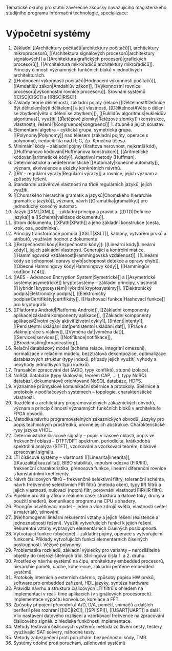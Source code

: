 Tematické okruhy pro státní závěrečné zkoušky navazujícího magisterského studijního programu Informační technologie, specializace:
# Výpočetní systémy 
1. Základní [[Architektury počítačů|architektury počítačů]], architektury mikroprocesorů, [[Architektura signálových procesorů|architektury signálových]] a [[Architektura grafických procesorů|grafických procesorů]], [[Architektura mikrořadičů|architektury mikrořadičů]]. Principy činnosti významných funkčních bloků v jednotlivých architekturách. 
2. [[Hodnocení výkonnosti počítačů|Hodnocení výkonnosti počítačů]], [[Amdahlův zákon|Amdahlův zákon]], [[Výkonnostní rovnice procesoru|výkonnostní rovnice procesoru]]. Srovnání systémů [[CISC|CISC]] a [[RISC|RISC]]. 
3. Základy teorie dělitelnosti, základní pojmy (relace [[Dělitelnost#Definice Být dělitelem|býti dělitelem]] a její vlastnosti, [[Dělitelnost#Věta o dělení se zbytkem|věta o dělení se zbytkem]]), [[Euklidův algoritmus|eukleidův algoritmus]], využití. [[Řetězové zlomky|Řetězové zlomky]] (konstrukce, vlastnosti), řešení [[Kongruence|kongruencí]] 1. stupně a jejich soustav. 
4. Elementární algebra – cyklická grupa, symetrická grupa. [[Polynomy|Polynomy]] nad tělesem (základní pojmy, operace s polynomy), ireducibilita nad R, C, Zp. Konečná tělesa. 
5. Minimální kódy – základní pojmy (Kraftova nerovnost, nejkratší kód), [[Huffmanovo kódování|Huffmanova konstrukce]], [[Aritmetické kódování|aritmetické kódy]]. Adaptivní metody (Huffman). 
6. Deterministické a nedeterministické [[Automaty|konečné automaty]], význam, ekvivalence a ukázky konkrétních návrhů. 
7. [[RV - regulární výrazy|Regulární výrazy]] a rovnice, jejich význam a způsoby řešení. 
8. Standardní uzávěrové vlastnosti na třídě regulárních jazyků, jejich využití. 
9. [[Chomského hierarchie gramatik a jazyků|Chomského hierarchie gramatik a jazyků]], význam, návrh [[Gramatika|gramatiky]] pro jednoduchý konečný automat. 
10. Jazyk [[XML|XML]] – základní principy a pravidla. [[DTD|Definice jazyka]] a [[Schema|validace dokumentu]]. 
11. Strom dokumentu, [[XPath|XPath]] a jeho základní konstrukce (cesta, krok, osa, podmínka). 
12. Principy transformace pomocí [[XSLT|XSLT]], šablony, vytváření prvků a atributů, využívání hodnot z dokumentu. 
13. [[Bezpečnostní kódy|Bezpečnostní kódy]]: [[Lineární kódy|Lineární kódy]], jejich základní vlastnosti. Generující a kontrolní matice. [[Hammingovská vzdálenost|Hammingovská vzdálenost]], [[Lineární kódy se schopností opravy chyb|schopnost detekce a opravy chyb]]. [[Obecné Hammingovy kódy|Hammingovy kódy]], [[Hammingův kód|kód (7,4)]]. 
14. [[AES - Advanced Encryption System|Symetrické]] a [[Asymetrické systémy|asymetrické]] kryptosystémy – základní principy, vlastnosti. [[Hybridní kryptosystém|Hybridní kryptosystémy]]. [[Elektronický podpis|Elektronický podpis]], [[Elektronický podpis#Certifikáty|certifikáty]]. [[Hashovací funkce|Hashovací funkce]] pro kryptografii. 
15. [[Platforma Android|Platforma Android]], [[Základní komponenty aplikace|základní komponenty aplikace]], [[Základní komponenty aplikace#Životní cykly aktivit|životní cykly]], [[Intent|intenty]], [[Persistentní ukládání dat|persistentní ukládání dat]], [[Práce s vlákny|práce s vlákny]], [[Výměna dat|výměna dat]], [[Services|services]], [[Notifikace|notifikace]], [[Broadcasting|broadcasting]]. 
16. Relační databázový model (schéma relace, integritní omezení), normalizace v relačním modelu, bezztrátová dekompozice, optimalizace databázových struktur (typy indexů, případy jejich využití, výhody a nevýhody jednotlivých typů indexů). 
17. Transakční zpracování dat (ACID, typy konfliktů, stupně izolace). 
18. NoSQL databáze (typy škálování, teorém CAP, ... ), typy NoSQL databází, dokumentově orientované NoSQL databáze, HDFS. 
19. Významné průmyslové komunikační sběrnice a protokoly. Sběrnice a protokoly v počítačových systémech – topologie, charakteristické vlastnosti. 
20. Rozdělení a architektury programovatelných zákaznických obvodů, význam a princip činnosti významných funkčních bloků v architektuře FPGA obvodů. 
21. Metodika návrhu programovatelných zákaznických obvodů. Jazyky pro popis technických prostředků, úrovně jejich abstrakce. Charakteristické rysy jazyka VHDL. 
22. Deterministické číslicové signály – popis v časové oblasti, popis ve frekvenční oblasti – DTFT/DFT spektrum, periodicita, krátkodobá spektrální analýza (STFT), vzorkování a vzorkovací teorém, blokové zpracování signálu. 
23. LTI číslicové systémy – vlastnosti ([[Linearita|linearita]], [[Kauzalita|kauzalita]], BIBO stabilita), impulsní odezva (FIR/IIR), frekvenční charakteristika, přenosová funkce, lineární diferenční rovnice s konstantními koeficienty. 
24. Návrh číslicových filtrů – frekvenčně selektivní filtry, toleranční schéma, návrh frekvenčně selektivních FIR filtrů (metoda oken), typy IIR filtrů a jejich vlastnosti, nulovací (notch) filtr, porovnání vlastností FIR/IIR filtrů. 
25. Pipeline pro 3d grafiku v reálném čase: struktura a datové toky, druhy a použití shaderů, komunikace programu na CPU s shadery. 
26. Phongův osvětlovací model – jeden a více zdrojů světla, vlastnosti světel a materiálů, stínování. 
27. (Ne)homogenní lineární rekurentní vztahy a jejich řešení (existence a jednoznačnosti řešení). Využití vytvořujících funkcí k jejich řešení. Rekurentní vztahy vybraných elementárních číselných posloupností. 
28. Vytvořující funkce (obyčejné) – základní pojmy, operace s vytvořujícími funkcemi. Příklady vytvořujících funkcí elementárních číselných posloupností. Věžové polynomy. 
29. Problematika rozkladů, základní výsledky pro varianty – nerozlišitelné objekty do (ne)rozlišitelných tříd. Stirlingova čísla 1. a 2. druhu. 
30. Prostředky návrhu systémů na čipu, architektury embedded procesorů, hierarchie paměti, cache, koherence, základní periferie embedded systémů. 
31. Protokoly interních a externích sběrnic, způsoby popisu HW prvků, software pro embedded zařízení, HDL jazyky, syntéza hardware 
32. Pravidla návrhu a struktura číslicových LTI filtrů s ohledem na implementaci v real- time aplikacích (v signálových procesorech). Implementace výpočtu konvoluce, korelace a FFT. 
33. Způsoby připojení převodníků A/D, D/A, pamětí, snímačů a dalších periferií přes rozhraní [[I2C|I2C]], [[SPI|SPI]], [[USART|UART]] a další. Vliv nastavení datového rozlišení a vzorkovací frekvence na zpracování číslicového signálu z hlediska funkčnosti implementace. 
34. Metody testování číslicových systémů: metoda zcitlivění cesty, testery využívající SAT solvery, náhodné testy. 
35. Metody zabezpečení proti poruchám: bezpečnostní kódy, TMR. 
36. Systémy odolné proti poruchám, zálohování systémů